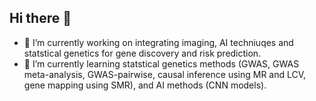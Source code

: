 ## Hi there 👋
- 🔭 I’m currently working on integrating imaging, AI techniuqes and statstical genetics for gene discovery and risk prediction.
- 🌱 I’m currently learning statstical genetics methods (GWAS, GWAS meta-analysis, GWAS-pairwise, causal inference using MR and LCV, gene mapping using SMR), and AI methods (CNN models).

<!--
**asma-aman/asma-aman** is a ✨ _special_ ✨ repository because its `README.md` (this file) appears on your GitHub profile.

Here are some ideas to get you started:

- 🔭 I’m currently working on integrating imaging, AI techniuqes and statstical genetics for gene discovery and risk prediction.
- 🌱 I’m currently learning statstical genetics methods (GWAS, GWAS meta-analysis, GWAS-pairwise, causal inference using MR and LCV, gene mapping using SMR), and AI methods (CNN models).
- 👯 I’m looking to collaborate on ...
- 🤔 I’m looking for help with ...
- 💬 Ask me about ...
- 📫 How to reach me: ...
- 😄 Pronouns: ...
- ⚡ Fun fact: ...
-->
